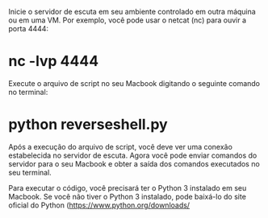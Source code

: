 Inicie o servidor de escuta em seu ambiente controlado em outra máquina ou em uma VM. Por exemplo, você pode usar o netcat (nc) para ouvir a porta 4444:

 # nc -lvp 4444

Execute o arquivo de script no seu Macbook digitando o seguinte comando no terminal:

 # python reverseshell.py
 
Após a execução do arquivo de script, você deve ver uma conexão estabelecida no servidor de escuta. Agora você pode enviar comandos do servidor para o seu Macbook e obter a saída dos comandos executados no seu terminal.

Para executar o código, você precisará ter o Python 3 instalado em seu Macbook. Se você não tiver o Python 3 instalado, pode baixá-lo do site oficial do Python (https://www.python.org/downloads/
